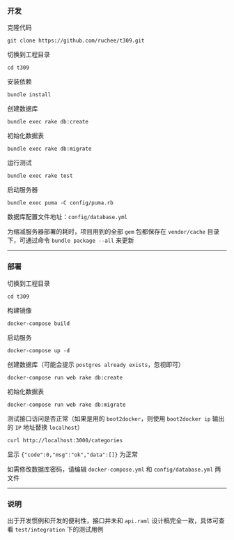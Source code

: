 ### 开发

克隆代码
```
git clone https://github.com/ruchee/t309.git
```

切换到工程目录
```
cd t309
```

安装依赖
```
bundle install
```

创建数据库
```
bundle exec rake db:create
```

初始化数据表
```
bundle exec rake db:migrate
```

运行测试
```
bundle exec rake test
```

启动服务器
```
bundle exec puma -C config/puma.rb
```

数据库配置文件地址：`config/database.yml`

为缩减服务器部署的耗时，项目用到的全部 `gem` 包都保存在 `vendor/cache` 目录下，可通过命令 `bundle package --all` 来更新

----

### 部署

切换到工程目录
```
cd t309
```

构建镜像
```
docker-compose build
```

启动服务
```
docker-compose up -d
```

创建数据库（可能会提示 `postgres already exists`，忽视即可）
```
docker-compose run web rake db:create
```

初始化数据表
```
docker-compose run web rake db:migrate
```

测试接口访问是否正常（如果是用的 `boot2docker`，则使用 `boot2docker ip` 输出的 `IP` 地址替换 `localhost`）
```
curl http://localhost:3000/categories
```
显示 `{"code":0,"msg":"ok","data":[]}` 为正常

如需修改数据库密码，请编辑 `docker-compose.yml` 和 `config/database.yml` 两文件

----

### 说明

出于开发惯例和开发的便利性，接口并未和 `api.raml` 设计稿完全一致，具体可查看 `test/integration` 下的测试用例
